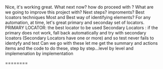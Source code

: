 Nice, it's working great.
What next now?
how do proceed with ?
What are we going to improve this project with?
Next steps?
improments?
Best lcoators techniques
Most and Best way of identifying elements?
For any automation, at time, let's great primary and seconday set of locators.
PRIMARY LOCATOR: the best locator to be used
Secondary Locators : if the primary does not work, fall back automatically and try with secondary lcoators (Secondary Locators have one or more) and so test never fails to identyfy and test
Can we go with these 
let me get the summary and actions items and the code to do these, step by step...level by level and implemenation by implementation 


========

